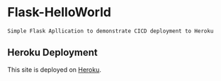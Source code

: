 # Flask-HelloWorld
    Simple Flask Apllication to demonstrate CICD deployment to Heroku

## Heroku Deployment
This site is deployed on [Heroku](https://flask-testing-62.herokuapp.com/).


